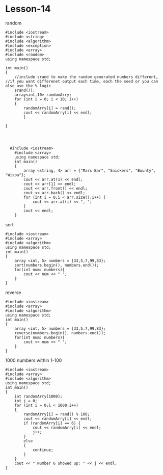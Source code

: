 # Lesson-14

random

    #include <iostream>
    #include <string>
    #include <algorithm>
    #include <exception>
    #include <array>
    #include <random>
    using namespace std;

    int main()
    {
        //include srand to make the random generated numbers different, 
    //if you want differenet output each time, each the seed or you can also use the % logic
        srand(7);
        array<int,10> randomArry;
        for (int i = 0; i < 10; i++)
        {
            randomArry[i] = rand();
            cout << randomArry[i] << endl;
            }

    }
  
  
  

      #include <iostream>
        #include <array>
        using namespace std;
        int main()
        {
            array <string, 4> arr = {"Mars Bar", "Snickers", "Bounty", "Wispa"};
            cout << arr.at(1) << endl;
            cout << arr[1] << endl;
            cout << arr.front() << endl;
            cout << arr.back() << endl;
            for (int i = 0;i < arr.size();i++) {
                cout << arr.at(i) << ", ";
            }
            cout << endl;
        }

sort

    #include <iostream>
    #include <array>
    #include <algorithm>
    using namespace std;
    int main()
    {
        array <int, 5> numbers = {33,5,7,99,83};
        sort(numbers.begin(), numbers.end());
        for(int num: numbers){
            cout << num << " ";
        }
    }
   
reverse

    #include <iostream>
    #include <array>
    #include <algorithm>
    using namespace std;
    int main()
    {
        array <int, 5> numbers = {33,5,7,99,83};
        reverse(numbers.begin(), numbers.end());
        for(int num: numbers){
            cout << num << " ";
        }
    }

1000 numbers within 1-100

    #include <iostream>
    #include <array>
    #include <algorithm>
    using namespace std;
    int main()
    {
        int randomArry[1000];
        int j = 0;
        for (int i = 0;i < 1000;i++)
        {
            randomArry[i] = rand() % 100;
            cout << randomArry[i] << endl;
            if (randomArry[i] == 6) {
                cout << randomArry[i] << endl;
                j++;
            }
            else 
            {
                continue;
            }
        }
        cout << " Number 6 showed up: " << j << endl;
    }
